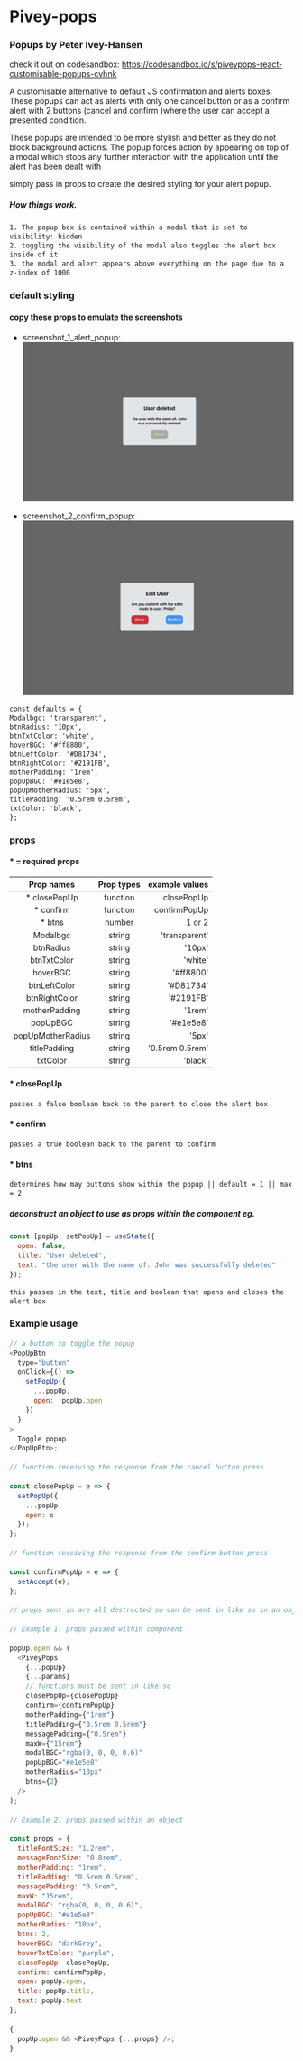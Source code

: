 # Pivey-pops

### Popups by Peter Ivey-Hansen

check it out on codesandbox: https://codesandbox.io/s/piveypops-react-customisable-popups-cvhnk

A customisable alternative to default JS confirmation and alerts boxes. These popups can act as alerts
with only one cancel button or as a confirm alert with 2 buttons (cancel and confirm )where the user can accept a presented condition.

These popups are intended to be more stylish and better as they do not block background actions. The popup
forces action by appearing on top of a modal which stops any further interaction with the application until the alert has been dealt with

simply pass in props to create the desired styling for your alert popup.

##### How things work.

    1. The popup box is contained within a modal that is set to visibility: hidden
    2. toggling the visibility of the modal also toggles the alert box inside of it.
    3. the modal and alert appears above everything on the page due to a z-index of 1000

### default styling

#### copy these props to emulate the screenshots

* screenshot_1_alert_popup: 
![](src/images/alert_popup.png)

* screenshot_2_confirm_popup: 
![](src/images/confirm_popup.png)

```
const defaults = {
Modalbgc: 'transparent',
btnRadius: '10px',
btnTxtColor: 'white',
hoverBGC: '#ff8800',
btnLeftColor: '#D81734',
btnRightColor: '#2191FB',
motherPadding: '1rem',
popUpBGC: '#e1e5e8',
popUpMotherRadius: '5px',
titlePadding: '0.5rem 0.5rem',
txtColor: 'black',
};
```

### props

#### \* = required props

|    Prop names     | Prop types |  example values |
| :---------------: | :--------: | --------------: |
|   \* closePopUp   |  function  |      closePopUp |
|    \* confirm     |  function  |    confirmPopUp |
|      \* btns      |   number   |          1 or 2 |
|     Modalbgc      |   string   |   'transparent' |
|     btnRadius     |   string   |          '10px' |
|    btnTxtColor    |   string   |         'white' |
|     hoverBGC      |   string   |       '#ff8800' |
|   btnLeftColor    |   string   |       '#D81734' |
|   btnRightColor   |   string   |       '#2191FB' |
|   motherPadding   |   string   |          '1rem' |
|     popUpBGC      |   string   |       '#e1e5e8' |
| popUpMotherRadius |   string   |           '5px' |
|   titlePadding    |   string   | '0.5rem 0.5rem' |
|     txtColor      |   string   |         'black' |

#### \* closePopUp

    passes a false boolean back to the parent to close the alert box

#### \* confirm

    passes a true boolean back to the parent to confirm

#### \* btns

    determines how may buttons show within the popup || default = 1 || max = 2

##### deconstruct an object to use as props within the component eg.

```javascript
const [popUp, setPopUp] = useState({
  open: false,
  title: "User deleted",
  text: "the user with the name of: John was successfully deleted"
});
```

    this passes in the text, title and boolean that opens and closes the alert box

### Example usage

```javascript
// a button to toggle the popup
<PopUpBtn
  type="button"
  onClick={() =>
    setPopUp({
      ...popUp,
      open: !popUp.open
    })
  }
>
  Toggle popup
</PopUpBtn>;

// function receiving the response from the cancel button press

const closePopUp = e => {
  setPopUp({
    ...popUp,
    open: e
  });
};

// function receiving the response from the confirm button press

const confirmPopUp = e => {
  setAccept(e);
};

// props sent in are all destructed so can be sent in like so in an object:

// Example 1: props passed within component

popUp.open && (
  <PiveyPops
    {...popUp}
    {...params}
    // functions must be sent in like so
    closePopUp={closePopUp}
    confirm={confirmPopUp}
    motherPadding={"1rem"}
    titlePadding={"0.5rem 0.5rem"}
    messagePadding={"0.5rem"}
    maxW={"15rem"}
    modalBGC="rgba(0, 0, 0, 0.6)"
    popUpBGC="#e1e5e8"
    motherRadius="10px"
    btns={2}
  />
);

// Example 2: props passed within an object

const props = {
  titleFontSize: "1.2rem",
  messageFontSize: "0.8rem",
  motherPadding: "1rem",
  titlePadding: "0.5rem 0.5rem",
  messagePadding: "0.5rem",
  maxW: "15rem",
  modalBGC: "rgba(0, 0, 0, 0.6)",
  popUpBGC: "#e1e5e8",
  motherRadius: "10px",
  btns: 2,
  hoverBGC: "darkGrey",
  hoverTxtColor: "purple",
  closePopUp: closePopUp,
  confirm: confirmPopUp,
  open: popUp.open,
  title: popUp.title,
  text: popUp.text
};

{
  popUp.open && <PiveyPops {...props} />;
}
```
